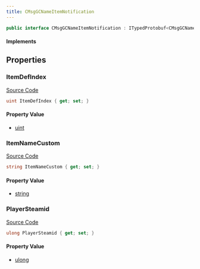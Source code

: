```yaml
---
title: CMsgGCNameItemNotification
---
```


```csharp
public interface CMsgGCNameItemNotification : ITypedProtobuf<CMsgGCNameItemNotification>, INativeHandle
```

#### Implements

## Properties

### ItemDefIndex

[Source Code](https://github.com/swiftly-solution/swiftlys2/blob/main/managed/src/SwiftlyS2.Generated/Protobufs/Interfaces/CMsgGCNameItemNotification.cs#L16)

```csharp
uint ItemDefIndex { get; set; }
```

#### Property Value

- [uint](https://learn.microsoft.com/dotnet/api/system.uint32)

### ItemNameCustom

[Source Code](https://github.com/swiftly-solution/swiftlys2/blob/main/managed/src/SwiftlyS2.Generated/Protobufs/Interfaces/CMsgGCNameItemNotification.cs#L19)

```csharp
string ItemNameCustom { get; set; }
```

#### Property Value

- [string](https://learn.microsoft.com/dotnet/api/system.string)

### PlayerSteamid

[Source Code](https://github.com/swiftly-solution/swiftlys2/blob/main/managed/src/SwiftlyS2.Generated/Protobufs/Interfaces/CMsgGCNameItemNotification.cs#L13)

```csharp
ulong PlayerSteamid { get; set; }
```

#### Property Value

- [ulong](https://learn.microsoft.com/dotnet/api/system.uint64)

